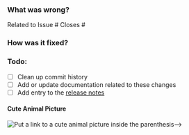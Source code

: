### What was wrong?

Related to Issue #
Closes #

### How was it fixed?

### Todo:

- [ ] Clean up commit history
- [ ] Add or update documentation related to these changes
- [ ] Add entry to the [release notes](https://github.com/ethereum/faster-eth-abi/blob/main/newsfragments/README.md)

#### Cute Animal Picture

![Put a link to a cute animal picture inside the parenthesis-->](<>)

